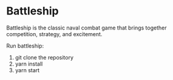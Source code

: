 # Battleship
Battleship is the classic naval combat game that brings together competition, strategy, and excitement.

Run battleship:
1. git clone the repository
2. yarn install
3. yarn start
